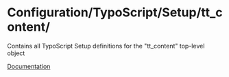 # Configuration/TypoScript/Setup/tt_content/

Contains all TypoScript Setup definitions for the "tt_content" top-level object

[Documentation](https://docs.typo3.org/m/typo3/reference-typoscript/main/en-us/TopLevelObjects/Other.html#tt)